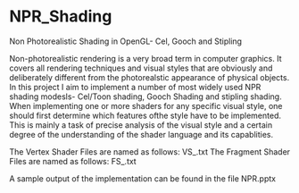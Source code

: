 # NPR_Shading
Non Photorealistic  Shading in OpenGL- Cel, Gooch and Stipling 

Non-photorealistic rendering is a very broad term in computer graphics. It covers all rendering techniques and visual styles that are obviously and deliberately different from the photorealstic appearance of physical objects. In this project I aim to implement a number of most widely used NPR shading modesls- Cel/Toon shading, Gooch Shading and stipling shading. When implementing one or more shaders for any specific visual style, one should first determine which features ofthe style have to be implemented. This is mainly a task of precise analysis of the visual style and a certain degree of the understanding of the shader language and its capablities.

The Vertex Shader Files are named as follows: VS_<Shading Technique>.txt
The Fragment Shader Files are named as follows: FS_<Shading Technique>.txt

A sample output of the implementation can be found in the file NPR.pptx
